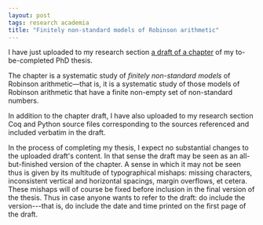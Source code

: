 ```yaml
---
layout: post
tags: research academia
title: "Finitely non-standard models of Robinson arithmetic"
---
```

I have just uploaded to my research section
[a draft of a chapter](../research/PhD-thesis/drafts/lundstedt_phd_thesis_ch_draft_fns_models_of_Q_20250610.pdf)
of my to-be-completed PhD thesis.

The chapter is a systematic study of *finitely non-standard models* of Robinson
arithmetic—that is, it is a systematic study of those models of Robinson
arithmetic that have a finite non-empty set of non-standard numbers.

In addition to the chapter draft, I have also uploaded to my research section
Coq and Python source files corresponding to the sources referenced and included
verbatim in the draft.

In the process of completing my thesis, I expect no substantial changes to the
uploaded draft's content. In that sense the draft may be seen as an
all-but-finished version of the chapter. A sense in which it may not be seen
thus is given by its multitude of typographical mishaps: missing characters,
inconsistent vertical and horizontal spacings, margin overflows, et cetera.
These mishaps will of course be fixed before inclusion in the final version of
the thesis. Thus in case anyone wants to refer to the draft: do include the
version---that is, do include the date and time printed on the first page of the
draft.

